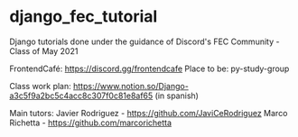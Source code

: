 # django_fec_tutorial

Django tutorials done under the guidance of Discord's FEC Community -  Class of May 2021

FrontendCafé: https://discord.gg/frontendcafe
Place to be: py-study-group

Class work plan: https://www.notion.so/Django-a3c5f9a2bc5c4acc8c307f0c81e8af65 (in spanish)

Main tutors:
Javier Rodriguez - https://github.com/JaviCeRodriguez
Marco Richetta - https://github.com/marcorichetta
